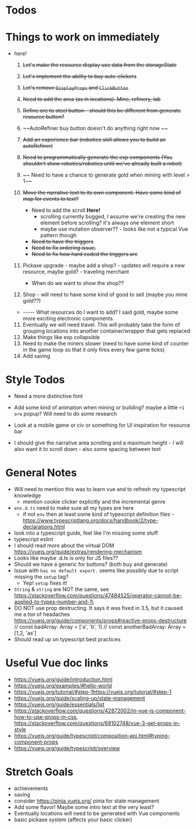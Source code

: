# Todos

# Things to work on immediately 
* here! 
    1.  ~~Let's make the resource display use data from the storageState~~
    2. ~~Let's implement the ability to buy auto-clickers~~
    3. ~~Let's remove `DisplayProps` and `ClickButton`~~
    4. ~~Need to add the area (as in locations). Mine, refinery, lab~~
    5. ~~Refine ore to steel button - should this be different from generate resource button?~~
    7.  ~~AutoRefiner buy button doesn't do anything right now ~~
    10.  ~~Add an experience bar (robotics skill allows you to build an autoRefiner)~~
    11. ~~Need to programmatically generate the exp components (You shouldn't show robotics/robotics until we've already built a robot)~~
    13. ~~ Need to have a chance to generate gold when mining with level > 1~~
    14. ~~Move the narrative text to its own component. Have some kind of map for events to text?~~
        - Need to add the scroll **Here!** 
            - scrolling currently bugged, I assume we're creating the new element before scrolling? it's always one element short
            - maybe use mutation observer?? - looks like not a typical Vue pattern though
        - ~~Need to have the triggers~~
        - ~~Need to fix ordering issue.~~
        - ~~Need to fix how hard coded the triggers are~~

    13. Pickaxe upgrade - maybe add a shop? - updates will require a new resource, maybe gold? - traveling merchant
        - When do we want to show the shop??
    10. Shop - will need to have some kind of good to sell (maybe you mine gold??)
    - ----- What resources do I want to add? I said gold, maybe some more exciting electronic components.
    11. Eventually we will need travel. This will probably take the form of grouping locations into another container/wrapper that gets replaced
    12. Make things like exp collapsible 
    8. Need to make the miners slower (need to have some kind of counter in the game loop so that it only fires every few game ticks)
    12. Add saving
    

# Style Todos
* Need a more distinctive font 
* Add some kind of animation when mining or building? maybe a little `+1 ore` popup? Will need to do some research
* Look at a mobile game or civ or something for UI inspiration for resource bar

* I should give the narrative area scrolling and a maximum height - I will also want it to scroll down - also some spacing between text

# General Notes
* Will need to mention this was to learn vue and to refresh my typescript knowledge 
    - mention cookie clicker explicitly and the incremental genre 
* `env.d.ts` need to make sure all my types are here
    - if not `env` then at least some kind of typescript definition files - https://www.typescriptlang.org/docs/handbook/2/type-declarations.html 
* look into a typescript guide, feel like I'm missing some stuff
* typescript eslint
* I should read more about the virtual DOM https://vuejs.org/guide/extras/rendering-mechanism 
* Looks like maybe .d.ts is only for JS files?? 
* Should we have a generic for buttons? (both buy and generate)
* Issue with `has no default export.` seems like possibly due to script missing the `setup` tag?
    - Yep! `setup` fixes it!
* `String` & `string` are NOT the same, see https://stackoverflow.com/questions/47484525/operator-cannot-be-applied-to-types-number-and-1\
* DO NOT use prop destructing. It says it was fixed in 3.5, but it caused me a ton of headaches https://vuejs.org/guide/components/props#reactive-props-destructure
// const badArray: Array<string> = ['a', 'b', 1]
// const anotherBadArray: Array<number> = [1,2, 'as'] 
* Should read up on typescript best practices

# Useful Vue doc links
* https://vuejs.org/guide/introduction.html
* https://vuejs.org/examples/#hello-world
* https://vuejs.org/tutorial/#step-1https://vuejs.org/tutorial/#step-1
* https://vuejs.org/guide/scaling-up/state-management
* https://vuejs.org/guide/essentials/list 
* https://stackoverflow.com/questions/42872002/in-vue-js-component-how-to-use-props-in-css, https://stackoverflow.com/questions/69102748/vue-3-get-props-in-style
* https://vuejs.org/guide/typescript/composition-api.html#typing-component-props
* https://vuejs.org/guide/typescript/overview
 

# Stretch Goals
* achievements
* saving
* consider https://pinia.vuejs.org/ pinia for state management
* Add some flavor! Maybe some intro text at the very least?
* Eventually locations will need to be generated with Vue components
* basic pickaxe system (affects your basic clicker)